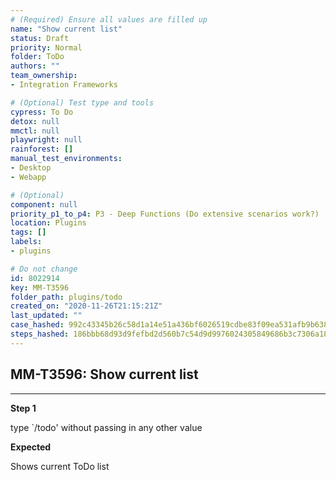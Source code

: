 ```yaml
---
# (Required) Ensure all values are filled up
name: "Show current list"
status: Draft
priority: Normal
folder: ToDo
authors: ""
team_ownership: 
- Integration Frameworks

# (Optional) Test type and tools
cypress: To Do
detox: null
mmctl: null
playwright: null
rainforest: []
manual_test_environments: 
- Desktop
- Webapp

# (Optional)
component: null
priority_p1_to_p4: P3 - Deep Functions (Do extensive scenarios work?)
location: Plugins
tags: []
labels: 
- plugins

# Do not change
id: 8022914
key: MM-T3596
folder_path: plugins/todo
created_on: "2020-11-26T21:15:21Z"
last_updated: ""
case_hashed: 992c43345b26c58d1a14e51a436bf6026519cdbe83f09ea531afb9b638e34ebfd04454c99c24971a7890bfd75b54e7a1
steps_hashed: 186bbb68d93d9fefbd2d560b7c54d9d9976024305849686b3c7306a1804bbf23f7281fbe9de97a157dd343cb646b462a
---
```


## MM-T3596: Show current list

---

**Step 1**

type \`/todo' without passing in any other value

**Expected**

Shows current ToDo list
